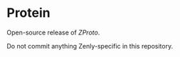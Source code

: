# Protein

Open-source release of _ZProto_.

Do not commit anything Zenly-specific in this repository.
